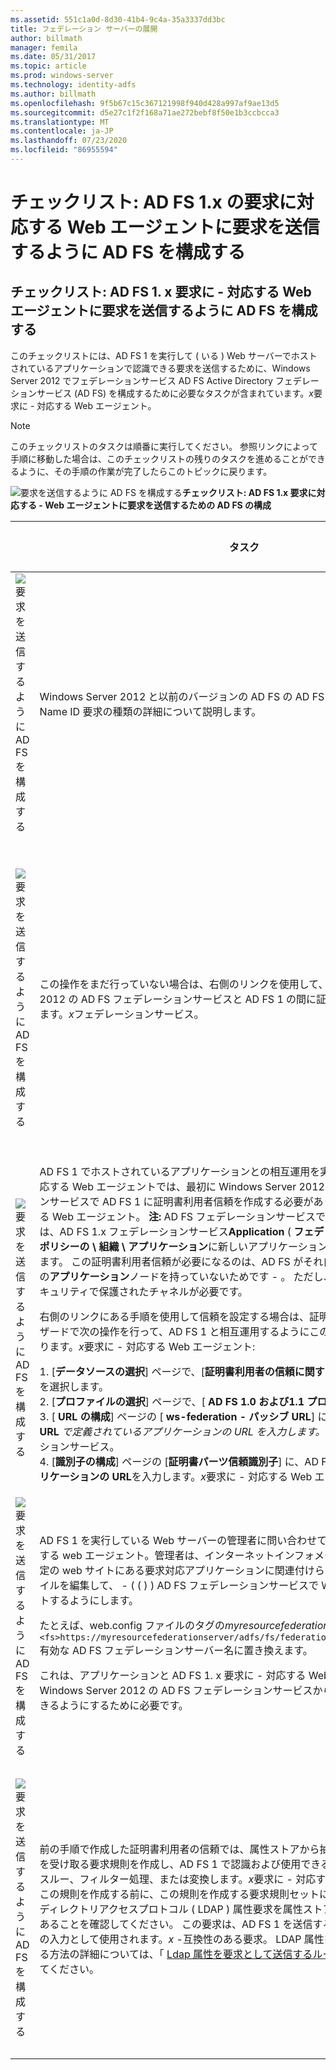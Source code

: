 ```yaml
---
ms.assetid: 551c1a0d-8d30-41b4-9c4a-35a3337dd3bc
title: フェデレーション サーバーの展開
author: billmath
manager: femila
ms.date: 05/31/2017
ms.topic: article
ms.prod: windows-server
ms.technology: identity-adfs
ms.author: billmath
ms.openlocfilehash: 9f5b67c15c367121998f940d428a997af9ae13d5
ms.sourcegitcommit: d5e27c1f2f168a71ae272bebf8f50e1b3ccbcca3
ms.translationtype: MT
ms.contentlocale: ja-JP
ms.lasthandoff: 07/23/2020
ms.locfileid: "86955594"
---
```

# <a name="checklist-configuring-ad-fs-to-send-claims-to-an-ad-fs-1x-claims-aware-web-agent"></a>チェックリスト: AD FS 1.x の要求に対応する Web エージェントに要求を送信するように AD FS を構成する

  
## <a name="checklist-configuring-ad-fs-to-send-claims-to-an-adfs1x-claims-aware-web-agent"></a>チェックリスト: AD FS 1. x 要求に \- 対応する Web エージェントに要求を送信するように AD FS を構成する  
このチェックリストには、AD FS 1 を実行して \( いる \) Web サーバーでホストされているアプリケーションで認識できる要求を送信するために、Windows Server 2012 でフェデレーションサービス AD FS Active Directory フェデレーションサービス (AD FS) を構成するために必要なタスクが含まれています。*x*要求に \- 対応する Web エージェント。  
  
> [!NOTE]  
> このチェックリストのタスクは順番に実行してください。 参照リンクによって手順に移動した場合は、このチェックリストの残りのタスクを進めることができるように、その手順の作業が完了したらこのトピックに戻ります。  
  
![要求を送信するように AD FS を構成する](media/2b05dce3-938f-4168-9b8f-1f4398cbdb9b.gif)**チェックリスト: AD FS 1.x 要求に対応する \- Web エージェントに要求を送信するための AD FS の構成**  
  
||タスク|リファレンス|  
|-|--------|-------------|  
|![要求を送信するように AD FS を構成する](media/icon_checkboxo.gif)|Windows Server 2012 と以前のバージョンの AD FS の AD FS 間の相互運用性を計画し、Name ID 要求の種類の詳細について説明します。|![](media/faa393df-4856-4431-9eda-4f4e5be72a90.gif)[AD FS 1.x との相互運用性の要求計画](/previous-versions/windows/it-pro/windows-server-2012-R2-and-2012/ff678040(v=ws.11))を送信するように AD FS を構成する|  
|![要求を送信するように AD FS を構成する](media/icon_checkboxo.gif)|この操作をまだ行っていない場合は、右側のリンクを使用して、最初に Windows Server 2012 の AD FS フェデレーションサービスと AD FS 1 の間に証明書利用者の信頼を作成します。*x*フェデレーションサービス。|[チェックリスト:AD FS 1.x のフェデレーション サービスに要求を送信するように AD FS を構成する](Checklist--Configuring-AD-FS-to-Send-Claims-to-an-AD-FS-1.x-Federation-Service.md)|  
|![要求を送信するように AD FS を構成する](media/icon_checkboxo.gif)|AD FS 1 でホストされているアプリケーションとの相互運用を実現する前に。*x*要求に \- 対応する Web エージェントでは、最初に Windows Server 2012 の AD FS フェデレーションサービスで AD FS 1 に証明書利用者信頼を作成する必要があります。 *x*要求に \- 対応する Web エージェント。 **注:** AD FS フェデレーションサービスでこの信頼を作成することは、AD FS 1.x フェデレーションサービス**Application** \( **フェデレーションサービス \\ 信頼ポリシーの \\ 組織 \\ アプリケーション**に新しいアプリケーションを追加することに相当し \) ます。 この証明書利用者信頼が必要になるのは、AD FS がそれ自体のスナップインに同等の**アプリケーション**ノードを持っていないためです \- 。 ただし、アプリケーションにはセキュリティで保護されたチャネルが必要です。<p>右側のリンクにある手順を使用して信頼を設定する場合は、証明書利用者信頼の追加ウィザードで次の操作を行って、AD FS 1 と相互運用するようにこの信頼を設定する必要があります。*x*要求に \- 対応する Web エージェント:<p>1. [**データソースの選択**] ページで、[**証明書利用者の信頼に関するデータを手動で入力**する] を選択します。<br />2. [**プロファイルの選択**] ページで、[ **AD FS 1.0 および1.1 プロファイル**] を選択します。<br />3. [ **URL の構成**] ページの [ **ws-federation \- パッシブ URL**] に、AD FS 1 **Application URL** *で定義されているアプリケーションの URL を入力します。* パートナーの x フェデレーションサービス。<br />4. [**識別子の構成**] ページの [**証明書パーツ信頼識別子**] に、AD FS 1 で定義されている**アプリケーションの URL**を入力します。*x*要求に \- 対応する Web エージェント|![要求を送信するように AD FS を構成する](media/faa393df-4856-4431-9eda-4f4e5be72a90.gif)[証明書利用者信頼を手動で作成](../../ad-fs/operations/Create-a-Relying-Party-Trust.md)する|  
|![要求を送信するように AD FS を構成する](media/icon_checkboxo.gif)|AD FS 1 を実行している Web サーバーの管理者に問い合わせてください。*x*要求 \- に対応する web エージェント。管理者は、インターネットインフォメーションサービス IIS の既定の web サイトにある要求対応アプリケーションに関連付けられている web.config ファイルを編集して、 \- \( \( \) \) AD FS フェデレーションサービスで Web エージェントをポイントするようにします。<p>たとえば、web.config ファイルのタグの*myresourcefederationserver*を、 `<fs>https://myresourcefederationserver/adfs/fs/federationserverservice.asmx</fs>` 有効な AD FS フェデレーションサーバー名に置き換えます。<p>これは、アプリケーションと AD FS 1. x 要求に \- 対応する Web エージェントが、Windows Server 2012 の AD FS フェデレーションサービスから送信された要求を使用できるようにするために必要です。|N\/A|  
|![要求を送信するように AD FS を構成する](media/icon_checkboxo.gif)|前の手順で作成した証明書利用者の信頼では、属性ストアから抽出された入力方向の要求を受け取る要求規則を作成し、AD FS 1 で認識および使用できる名前 ID 要求の種類にパススルー、フィルター処理、または変換します。*x*要求に \- 対応する Web エージェント。 **注:** この規則を作成する前に、この規則を作成する要求規則セットに、最初に、ライトウェイトディレクトリアクセスプロトコル \( LDAP \) 属性要求を属性ストアから抽出する前の規則があることを確認してください。 この要求は、AD FS 1 を送信するために作成するルールへの入力として使用されます。*x* \-互換性のある要求。 LDAP 属性を抽出するルールを作成する方法の詳細については、「 [Ldap 属性を要求として送信するルールを作成](../../ad-fs/operations/Create-a-Rule-to-Send-LDAP-Attributes-as-Claims.md)する」を参照してください。|![要求を送信するように AD FS を構成する](media/faa393df-4856-4431-9eda-4f4e5be72a90.gif)[AD FS 1. x 互換の要求を送信する規則を作成](../../ad-fs/operations/Create-a-Rule-to-Send-an-AD-FS-1x-Compatible-Claim.md)する|  
  
